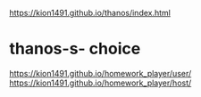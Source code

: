 https://kion1491.github.io/thanos/index.html

# thanos-s- choice

https://kion1491.github.io/homework_player/user/ <br>
https://kion1491.github.io/homework_player/host/
